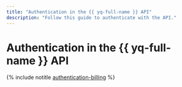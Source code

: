 ```yaml
---
title: "Authentication in the {{ yq-full-name }} API"
description: "Follow this guide to authenticate with the API."
---
```


# Authentication in the {{ yq-full-name }} API

{% include notitle [authentication-billing](../../_includes/authentication-billing.md) %}
